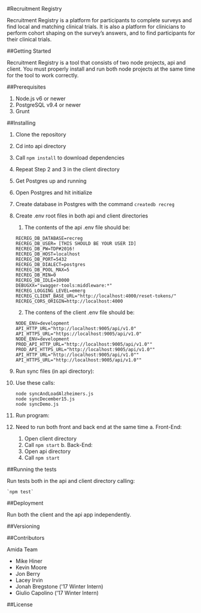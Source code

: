 #Recruitment Registry

Recruitment Registry is a platform for participants to complete surveys and find local and matching clinical trials. It is also a platform for clinicians to perform cohort shaping on the survey’s answers, and to find participants for their clinical trials.

##Getting Started

Recruitment Registry is a tool that consists of two node projects, api and client. You must properly install and run both node projects at the same time for the tool to work correctly.

##Prerequisites

1. Node.js v6 or newer
2. PostgreSQL v9.4 or newer
3. Grunt

##Installing

1. Clone the repository
2. Cd into api directory
3. Call `npm install`  to download dependencies
4. Repeat Step 2 and 3 in the client directory
5. Get Postgres up and running
  1. Open Postgres and hit initialize
6. Create database in Postgres with the command `createdb recreg`
7. Create .env root files in both api and client directories
  	1. The contents of the api .env file should be:

      ```
      RECREG_DB_DATABASE=recreg
      RECREG_DB_USER= [THIS SHOULD BE YOUR USER ID]
      RECREG_DB_PW=TDP#2016!
      RECREG_DB_HOST=localhost
      RECREG_DB_PORT=5432
      RECREG_DB_DIALECT=postgres
      RECREG_DB_POOL_MAX=5
      RECREG_DB_MIN=0
      RECREG_DB_IDLE=10000
      DEBUGXX="swagger-tools:middleware:*"
      RECREG_LOGGING_LEVEL=emerg
      RECREG_CLIENT_BASE_URL="http://localhost:4000/reset-tokens/"
      RECREG_CORS_ORIGIN=http://localhost:4000
      ```

    2. The contens of the client .env file should be:
      ```
      NODE_ENV=development
      API_HTTP_URL="http://localhost:9005/api/v1.0"
      API_HTTPS_URL="https://localhost:9005/api/v1.0"
      NODE_ENV=development
      PROD_API_HTTP_URL="http://localhost:9005/api/v1.0""
      PROD_API_HTTPS_URL="http://localhost:9005/api/v1.0""
      API_HTTP_URL="http://localhost:9005/api/v1.0""
      API_HTTPS_URL="http://localhost:9005/api/v1.0""
      ```

8. Run sync files (in api directory):
  1. Use these calls:
      ```
      node syncAndLoadAlzheimers.js
      node syncDecember15.js
      node syncDemo.js
      ```

9. Run program:
  1. Need to run both front and back end at the same time
    a. Front-End:
      1. Open client directory
      2. Call `npm start`
    b. Back-End:
      1. Open api directory
      2. Call `npm start`

##Running the tests

Run tests both in the api and client directory calling:

    `npm test`

##Deployment

Run both the client and the api app independently.


##Versioning



##Contributors

Amida Team

- Mike Hiner
- Kevin Moore
- Jon Berry  
- Lacey Irvin
- Jonah Bregstone ('17 Winter Intern)
- Giulio Capolino ('17 Winter Intern)

##License
